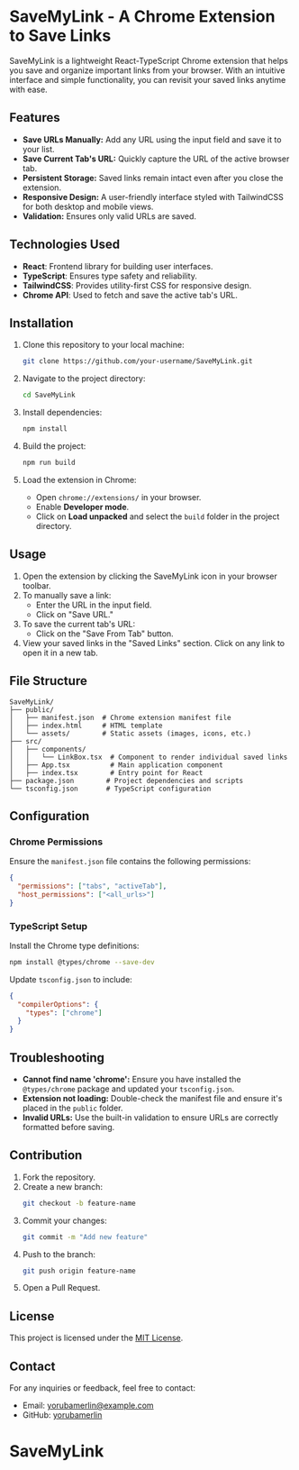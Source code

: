 # SaveMyLink - A Chrome Extension to Save Links

SaveMyLink is a lightweight React-TypeScript Chrome extension that helps you save and organize important links from your browser. With an intuitive interface and simple functionality, you can revisit your saved links anytime with ease.

## Features

- **Save URLs Manually:** Add any URL using the input field and save it to your list.
- **Save Current Tab's URL:** Quickly capture the URL of the active browser tab.
- **Persistent Storage:** Saved links remain intact even after you close the extension.
- **Responsive Design:** A user-friendly interface styled with TailwindCSS for both desktop and mobile views.
- **Validation:** Ensures only valid URLs are saved.

## Technologies Used

- **React**: Frontend library for building user interfaces.
- **TypeScript**: Ensures type safety and reliability.
- **TailwindCSS**: Provides utility-first CSS for responsive design.
- **Chrome API**: Used to fetch and save the active tab's URL.

## Installation

1. Clone this repository to your local machine:
   ```bash
   git clone https://github.com/your-username/SaveMyLink.git
   ```

2. Navigate to the project directory:
   ```bash
   cd SaveMyLink
   ```

3. Install dependencies:
   ```bash
   npm install
   ```

4. Build the project:
   ```bash
   npm run build
   ```

5. Load the extension in Chrome:
   - Open `chrome://extensions/` in your browser.
   - Enable **Developer mode**.
   - Click on **Load unpacked** and select the `build` folder in the project directory.

## Usage

1. Open the extension by clicking the SaveMyLink icon in your browser toolbar.
2. To manually save a link:
   - Enter the URL in the input field.
   - Click on "Save URL."
3. To save the current tab's URL:
   - Click on the "Save From Tab" button.
4. View your saved links in the "Saved Links" section. Click on any link to open it in a new tab.

## File Structure

```
SaveMyLink/
├── public/
│   ├── manifest.json  # Chrome extension manifest file
│   ├── index.html     # HTML template
│   └── assets/        # Static assets (images, icons, etc.)
├── src/
│   ├── components/
│   │   └── LinkBox.tsx  # Component to render individual saved links
│   ├── App.tsx          # Main application component
│   ├── index.tsx        # Entry point for React
├── package.json        # Project dependencies and scripts
└── tsconfig.json       # TypeScript configuration
```

## Configuration

### Chrome Permissions
Ensure the `manifest.json` file contains the following permissions:

```json
{
  "permissions": ["tabs", "activeTab"],
  "host_permissions": ["<all_urls>"]
}
```

### TypeScript Setup
Install the Chrome type definitions:
```bash
npm install @types/chrome --save-dev
```
Update `tsconfig.json` to include:
```json
{
  "compilerOptions": {
    "types": ["chrome"]
  }
}
```

## Troubleshooting

- **Cannot find name 'chrome':** Ensure you have installed the `@types/chrome` package and updated your `tsconfig.json`.
- **Extension not loading:** Double-check the manifest file and ensure it's placed in the `public` folder.
- **Invalid URLs:** Use the built-in validation to ensure URLs are correctly formatted before saving.

## Contribution

1. Fork the repository.
2. Create a new branch:
   ```bash
   git checkout -b feature-name
   ```
3. Commit your changes:
   ```bash
   git commit -m "Add new feature"
   ```
4. Push to the branch:
   ```bash
   git push origin feature-name
   ```
5. Open a Pull Request.

## License

This project is licensed under the [MIT License](LICENSE).

## Contact

For any inquiries or feedback, feel free to contact:
- Email: yorubamerlin@example.com
- GitHub: [yorubamerlin](https://github.com/yorubamerlin)

# SaveMyLink
